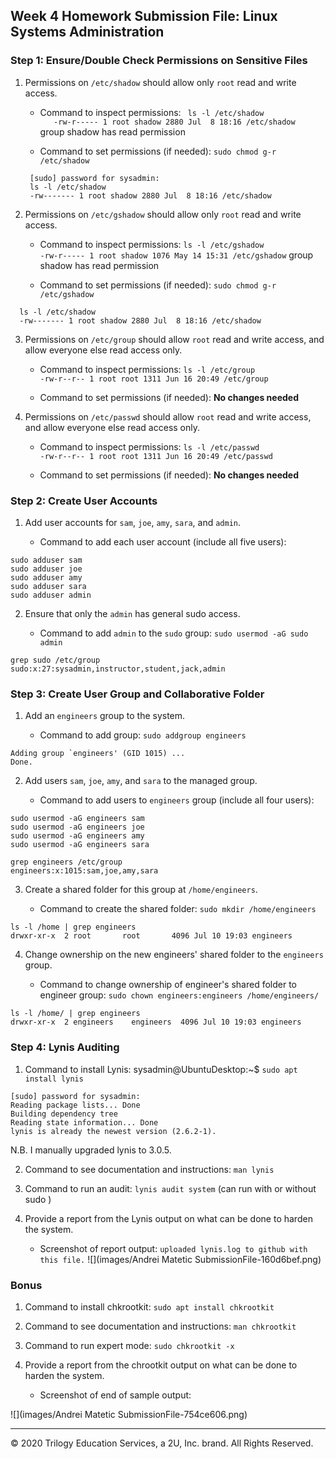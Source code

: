 ## Week 4 Homework Submission File: Linux Systems Administration

### Step 1: Ensure/Double Check Permissions on Sensitive Files

1. Permissions on `/etc/shadow` should allow only `root` read and write access.

    - Command to inspect permissions:  ` ls -l /etc/shadow`      
 `    -rw-r----- 1 root shadow 2880 Jul  8 18:16 /etc/shadow `    
    group shadow has read permission

    - Command to set permissions (if needed):  ` sudo chmod g-r /etc/shadow `  
   ```
    [sudo] password for sysadmin:  
    ls -l /etc/shadow  
    -rw------- 1 root shadow 2880 Jul  8 18:16 /etc/shadow
    ```

2. Permissions on `/etc/gshadow` should allow only `root` read and write access.

    - Command to inspect permissions: ` ls -l /etc/gshadow `    
    ` -rw-r----- 1 root shadow 1076 May 14 15:31 /etc/gshadow `
group shadow has read permission

    - Command to set permissions (if needed): ` sudo chmod g-r /etc/gshadow `      
  ```
    ls -l /etc/shadow
    -rw------- 1 root shadow 2880 Jul  8 18:16 /etc/shadow
  ```

3. Permissions on `/etc/group` should allow `root` read and write access, and allow everyone else read access only.

    - Command to inspect permissions: `ls -l /etc/group`  
    `-rw-r--r-- 1 root root 1311 Jun 16 20:49 /etc/group`

    - Command to set permissions (if needed): **No changes needed**

4. Permissions on `/etc/passwd` should allow `root` read and write access, and allow everyone else read access only.

    - Command to inspect permissions: `ls -l /etc/passwd`   
    `-rw-r--r-- 1 root root 1311 Jun 16 20:49 /etc/passwd`


    - Command to set permissions (if needed): **No changes needed**

### Step 2: Create User Accounts

1. Add user accounts for `sam`, `joe`, `amy`, `sara`, and `admin`.

    - Command to add each user account (include all five users):  
```    
sudo adduser sam
sudo adduser joe
sudo adduser amy
sudo adduser sara
sudo adduser admin
```

2. Ensure that only the `admin` has general sudo access.

    - Command to add `admin` to the `sudo` group: ` sudo usermod -aG sudo admin `    
```
grep sudo /etc/group
sudo:x:27:sysadmin,instructor,student,jack,admin
```

### Step 3: Create User Group and Collaborative Folder

1. Add an `engineers` group to the system.

    - Command to add group: `sudo addgroup engineers`
```
Adding group `engineers' (GID 1015) ...
Done.
```

2. Add users `sam`, `joe`, `amy`, and `sara` to the managed group.

    - Command to add users to `engineers` group (include all four users):  
```
sudo usermod -aG engineers sam
sudo usermod -aG engineers joe
sudo usermod -aG engineers amy
sudo usermod -aG engineers sara

grep engineers /etc/group
engineers:x:1015:sam,joe,amy,sara
```

3. Create a shared folder for this group at `/home/engineers`.

    - Command to create the shared folder:  `sudo mkdir /home/engineers`  
 ```
 ls -l /home | grep engineers  
 drwxr-xr-x  2 root       root       4096 Jul 10 19:03 engineers
```

4. Change ownership on the new engineers' shared folder to the `engineers` group.

    - Command to change ownership of engineer's shared folder to engineer group:  `sudo chown engineers:engineers /home/engineers/`   
```
ls -l /home/ | grep engineers
drwxr-xr-x  2 engineers    engineers  4096 Jul 10 19:03 engineers
```

### Step 4: Lynis Auditing

1. Command to install Lynis: sysadmin@UbuntuDesktop:~$ ` sudo apt install lynis `  
```
[sudo] password for sysadmin:
Reading package lists... Done
Building dependency tree       
Reading state information... Done
lynis is already the newest version (2.6.2-1).
```  
N.B. I manually upgraded lynis to 3.0.5.

2. Command to see documentation and instructions:  `man lynis`  

3. Command to run an audit: `lynis audit system`  (can run with or without sudo )  

4. Provide a report from the Lynis output on what can be done to harden the system.

    - Screenshot of report output: `uploaded lynis.log to github with this file.`
![](images/Andrei Matetic SubmissionFile-160d6bef.png)

### Bonus
1. Command to install chkrootkit:  `sudo apt install chkrootkit`   

2. Command to see documentation and instructions: `man chkrootkit`  

3. Command to run expert mode: `sudo chkrootkit -x`

4. Provide a report from the chrootkit output on what can be done to harden the system.
    - Screenshot of end of sample output:  

![](images/Andrei Matetic SubmissionFile-754ce606.png)

---
© 2020 Trilogy Education Services, a 2U, Inc. brand. All Rights Reserved.
